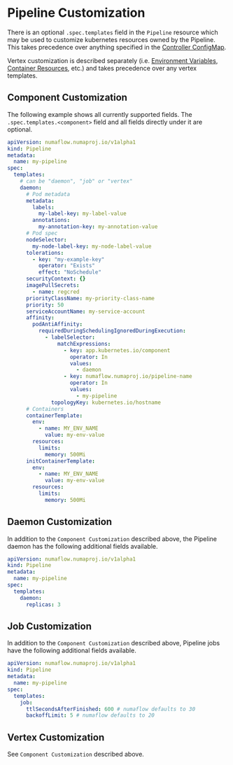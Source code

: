 # Pipeline Customization

There is an optional `.spec.templates` field in the `Pipeline` resource which may be used to customize kubernetes resources owned by the Pipeline.
This takes precedence over anything specified in the [Controller ConfigMap](./controller-configmap.md#pipeline-templates-configuration).

Vertex customization is described separately (i.e. [Environment Variables](./environment-variables.md), [Container Resources](./container-resources.md), etc.)
and takes precedence over any vertex templates.

## Component Customization

The following example shows all currently supported fields. The `.spec.templates.<component>` field and all fields directly under it are optional.

```yaml
apiVersion: numaflow.numaproj.io/v1alpha1
kind: Pipeline
metadata:
  name: my-pipeline
spec:
  templates:
    # can be "daemon", "job" or "vertex"
    daemon:
      # Pod metadata
      metadata:
        labels:
          my-label-key: my-label-value
        annotations:
          my-annotation-key: my-annotation-value
      # Pod spec
      nodeSelector:
        my-node-label-key: my-node-label-value
      tolerations:
        - key: "my-example-key"
          operator: "Exists"
          effect: "NoSchedule"
      securityContext: {}
      imagePullSecrets:
        - name: regcred
      priorityClassName: my-priority-class-name
      priority: 50
      serviceAccountName: my-service-account
      affinity:
        podAntiAffinity:
          requiredDuringSchedulingIgnoredDuringExecution:
            - labelSelector:
                matchExpressions:
                  - key: app.kubernetes.io/component
                    operator: In
                    values:
                      - daemon
                  - key: numaflow.numaproj.io/pipeline-name
                    operator: In
                    values:
                      - my-pipeline
              topologyKey: kubernetes.io/hostname
      # Containers
      containerTemplate:
        env:
          - name: MY_ENV_NAME
            value: my-env-value
        resources:
          limits:
            memory: 500Mi
      initContainerTemplate:
        env:
          - name: MY_ENV_NAME
            value: my-env-value
        resources:
          limits:
            memory: 500Mi
```

## Daemon Customization

In addition to the `Component Customization` described above, the Pipeline daemon has the following additional fields available.

```yaml
apiVersion: numaflow.numaproj.io/v1alpha1
kind: Pipeline
metadata:
  name: my-pipeline
spec:
  templates:
    daemon:
      replicas: 3
```

## Job Customization

In addition to the `Component Customization` described above, Pipeline jobs have the following additional fields available.

```yaml
apiVersion: numaflow.numaproj.io/v1alpha1
kind: Pipeline
metadata:
  name: my-pipeline
spec:
  templates:
    job:
      ttlSecondsAfterFinished: 600 # numaflow defaults to 30
      backoffLimit: 5 # numaflow defaults to 20
```

## Vertex Customization

See `Component Customization` described above.
